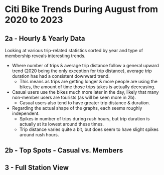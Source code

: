 # Citi Bike Trends During August from 2020 to 2023

## 2a - Hourly & Yearly Data

Looking at various trip-related statistics sorted by year and type of membership reveals interesting trends.
- Where number of trips & average trip distance follow a general upward trend (2020 being the only exception for trip distance), average trip duration has had a consistent downward trend.
	- This means as trips are getting longer & more people are using the bikes, the amount of time those trips takes is actually decreasing.
- Casual users use the bikes much more later in the day, likely that many non-member users are tourists (as will be seen more in 2b).
	- Casual users also tend to have greater trip distance & duration.
- Regarding the actual shape of the graphs, each seems roughly independent.
	- Spikes in number of trips during rush hours, but trip duration is actually at its lowest around these times.
	- Trip distance varies quite a bit, but does seem to have slight spikes around rush hours.

## 2b - Top Spots - Casual vs. Members


## 3 - Full Station View